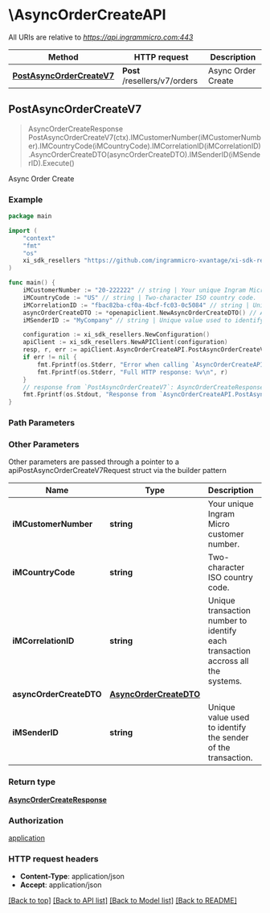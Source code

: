 # \AsyncOrderCreateAPI

All URIs are relative to *https://api.ingrammicro.com:443*

Method | HTTP request | Description
------------- | ------------- | -------------
[**PostAsyncOrderCreateV7**](AsyncOrderCreateAPI.md#PostAsyncOrderCreateV7) | **Post** /resellers/v7/orders | Async Order Create



## PostAsyncOrderCreateV7

> AsyncOrderCreateResponse PostAsyncOrderCreateV7(ctx).IMCustomerNumber(iMCustomerNumber).IMCountryCode(iMCountryCode).IMCorrelationID(iMCorrelationID).AsyncOrderCreateDTO(asyncOrderCreateDTO).IMSenderID(iMSenderID).Execute()

Async Order Create



### Example

```go
package main

import (
	"context"
	"fmt"
	"os"
	xi_sdk_resellers "https://github.com/ingrammicro-xvantage/xi-sdk-resellers-go"
)

func main() {
	iMCustomerNumber := "20-222222" // string | Your unique Ingram Micro customer number.
	iMCountryCode := "US" // string | Two-character ISO country code.
	iMCorrelationID := "fbac82ba-cf0a-4bcf-fc03-0c5084" // string | Unique transaction number to identify each transaction accross all the systems.
	asyncOrderCreateDTO := *openapiclient.NewAsyncOrderCreateDTO() // AsyncOrderCreateDTO | 
	iMSenderID := "MyCompany" // string | Unique value used to identify the sender of the transaction. (optional)

	configuration := xi_sdk_resellers.NewConfiguration()
	apiClient := xi_sdk_resellers.NewAPIClient(configuration)
	resp, r, err := apiClient.AsyncOrderCreateAPI.PostAsyncOrderCreateV7(context.Background()).IMCustomerNumber(iMCustomerNumber).IMCountryCode(iMCountryCode).IMCorrelationID(iMCorrelationID).AsyncOrderCreateDTO(asyncOrderCreateDTO).IMSenderID(iMSenderID).Execute()
	if err != nil {
		fmt.Fprintf(os.Stderr, "Error when calling `AsyncOrderCreateAPI.PostAsyncOrderCreateV7``: %v\n", err)
		fmt.Fprintf(os.Stderr, "Full HTTP response: %v\n", r)
	}
	// response from `PostAsyncOrderCreateV7`: AsyncOrderCreateResponse
	fmt.Fprintf(os.Stdout, "Response from `AsyncOrderCreateAPI.PostAsyncOrderCreateV7`: %v\n", resp)
}
```

### Path Parameters



### Other Parameters

Other parameters are passed through a pointer to a apiPostAsyncOrderCreateV7Request struct via the builder pattern


Name | Type | Description  | Notes
------------- | ------------- | ------------- | -------------
 **iMCustomerNumber** | **string** | Your unique Ingram Micro customer number. | 
 **iMCountryCode** | **string** | Two-character ISO country code. | 
 **iMCorrelationID** | **string** | Unique transaction number to identify each transaction accross all the systems. | 
 **asyncOrderCreateDTO** | [**AsyncOrderCreateDTO**](AsyncOrderCreateDTO.md) |  | 
 **iMSenderID** | **string** | Unique value used to identify the sender of the transaction. | 

### Return type

[**AsyncOrderCreateResponse**](AsyncOrderCreateResponse.md)

### Authorization

[application](../README.md#application)

### HTTP request headers

- **Content-Type**: application/json
- **Accept**: application/json

[[Back to top]](#) [[Back to API list]](../README.md#documentation-for-api-endpoints)
[[Back to Model list]](../README.md#documentation-for-models)
[[Back to README]](../README.md)

